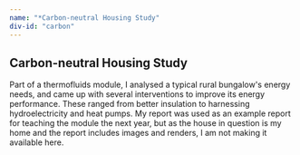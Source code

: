 ```yaml
---
name: "*Carbon-neutral Housing Study"
div-id: "carbon"
---
```


<h2>Carbon-neutral Housing Study</h2>
<p>Part of a thermofluids module, I analysed a typical rural bungalow's energy needs, and came up with several interventions to improve its energy performance. These ranged from better insulation to harnessing hydroelectricity and heat pumps. My report was used as an example report for teaching the module the next year, but as the house in question is my home and the report includes images and renders, I am not making it available here.</p>
